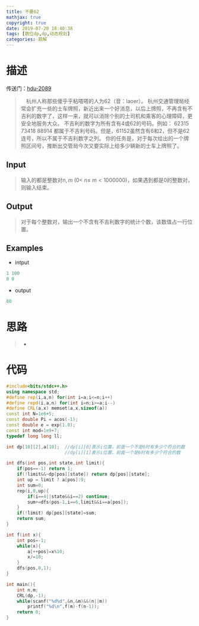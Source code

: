 ```yaml
---
title: 不要62
mathjax: true
copyright: true
date: 2019-07-20 18:40:38
tags: [数位dp,dp,动态规划]
categories: 题解
---
```

# 描述
传送门：[hdu-2089](http://acm.hdu.edu.cn/showproblem.php?pid=2089)

>&emsp;杭州人称那些傻乎乎粘嗒嗒的人为62（音：laoer）。
杭州交通管理局经常会扩充一些的士车牌照，新近出来一个好消息，以后上牌照，不再含有不吉利的数字了，这样一来，就可以消除个别的士司机和乘客的心理障碍，更安全地服务大众。
不吉利的数字为所有含有4或62的号码。例如：
62315 73418 88914
都属于不吉利号码。但是，61152虽然含有6和2，但不是62连号，所以不属于不吉利数字之列。
你的任务是，对于每次给出的一个牌照区间号，推断出交管局今次又要实际上给多少辆新的士车上牌照了。

<!--more-->
## Input
> 输入的都是整数对$n, m\ (0<\ n ≤\ m<1000000)$，如果遇到都是0的整数对，则输入结束。

## Output
> 对于每个整数对，输出一个不含有不吉利数字的统计个数，该数值占一行位置。

## Examples
* intput
```c++
1 100
0 0
```
* output
```c++
80
```

# 思路
>* 

# 代码
```c++
#include<bits/stdc++.h>
using namespace std;
#define rep(i,a,n) for(int i=a;i<=n;i++)
#define repd(i,a,n) for(int i=n;i>=a;i--)
#define CRL(a,x) memset(a,x,sizeof(a))
const int N=1e6+5;
const double Pi = acos(-1);
const double e = exp(1.0);
const int mod=1e9+7;
typedef long long ll;

int dp[10][2],a[10];  //dp[i][0]表示i位置，前面一个不是6时有多少个符合的数 
                      //dp[i][1]表示i位置，前面一个是6时有多少个符合的数

int dfs(int pos,int state,int limit){
    if(pos==-1) return 1;
    if(!limit&&~dp[pos][state]) return dp[pos][state];
    int up = limit ? a[pos]:9;
    int sum=0;
    rep(i,0,up){
        if(i==4||state&&i==2) continue;
        sum+=dfs(pos-1,i==6,limit&&i==a[pos]);
    }
    if(!limit) dp[pos][state]=sum;
    return sum;
}

int f(int x){
    int pos=-1;
    while(x){
        a[++pos]=x%10;
        x/=10;
    }
    dfs(pos,0,1);
}

int main(){
    int n,m;
    CRL(dp,-1);
    while(scanf("%d%d",&n,&m)&&(n||m))
        printf("%d\n",f(m)-f(n-1));
    return 0;
}
```
